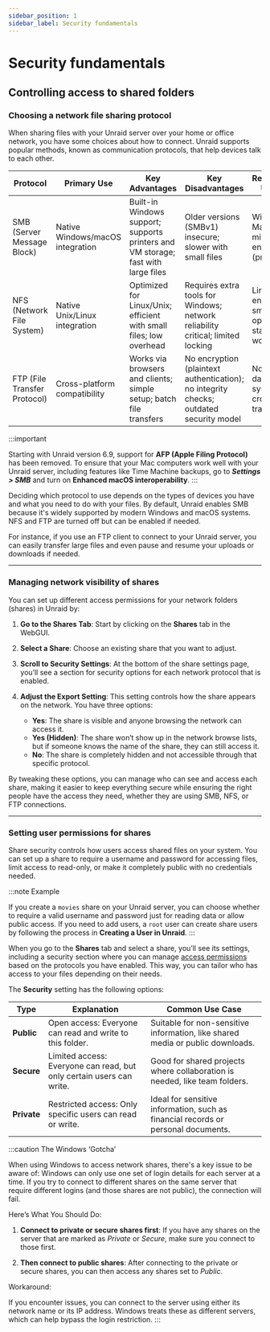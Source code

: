 ```yaml
---
sidebar_position: 1
sidebar_label: Security fundamentals
---
```


# Security fundamentals

## Controlling access to shared folders

### Choosing a network file sharing protocol

When sharing files with your Unraid server over your home or office network, you have some choices about how to connect. Unraid supports popular methods, known as communication protocols, that help devices talk to each other.

| Protocol                  | Primary Use                         | Key Advantages                                                                 | Key Disadvantages                                                      | Recommended Use Cases                             |
|---------------------------|-------------------------------------|-------------------------------------------------------------------------------|------------------------------------------------------------------------|---------------------------------------------------|
| SMB (Server Message Block)| Native Windows/macOS integration    | Built-in Windows support; supports printers and VM storage; fast with large files | Older versions (SMBv1) insecure; slower with small files               | Windows and Mac networks; mixed resource environments (printers, VMs) |
| NFS (Network File System) | Native Unix/Linux integration       | Optimized for Linux/Unix; efficient with small files; low overhead            | Requires extra tools for Windows; network reliability critical; limited locking | Linux and Unix environments; small file operations; static data workloads |
| FTP (File Transfer Protocol)| Cross-platform compatibility      | Works via browsers and clients; simple setup; batch file transfers            | No encryption (plaintext authentication); no integrity checks; outdated security model | Non-sensitive data; legacy systems; quick cross-OS transfers |

:::important

Starting with Unraid version 6.9, support for **AFP (Apple Filing Protocol)** has been removed. To ensure that your Mac computers work well with your Unraid server, including features like Time Machine backups, go to ***Settings > SMB*** and turn on **Enhanced macOS interoperability**.
:::

Deciding which protocol to use depends on the types of devices you have and what you need to do with your files. By default, Unraid enables SMB because it's widely supported by modern Windows and macOS systems. NFS and FTP are turned off but can be enabled if needed.

For instance, if you use an FTP client to connect to your Unraid server, you can easily transfer large files and even pause and resume your uploads or downloads if needed.

---

### Managing network visibility of shares

You can set up different access permissions for your network folders (shares) in Unraid by: 

1. **Go to the Shares Tab**: Start by clicking on the **Shares** tab in the WebGUI.

2. **Select a Share**: Choose an existing share that you want to adjust.

3. **Scroll to Security Settings**: At the bottom of the share settings page, you’ll see a section for security options for each network protocol that is enabled.

4. **Adjust the Export Setting**: This setting controls how the share appears on the network. You have three options:

   - **Yes**: The share is visible and anyone browsing the network can access it.
   - **Yes (Hidden)**: The share won’t show up in the network browse lists, but if someone knows the name of the share, they can still access it.
   - **No**: The share is completely hidden and not accessible through that specific protocol.

By tweaking these options, you can manage who can see and access each share, making it easier to keep everything secure while ensuring the right people have the access they need, whether they are using SMB, NFS, or FTP connections.

---

### Setting user permissions for shares

Share security controls how users access shared files on your system. You can set up a share to require a username and password for accessing files, limit access to read-only, or make it completely public with no credentials needed.

:::note Example

If you create a `movies` share on your Unraid server, you can choose whether to require a valid username and password just for reading data or allow public access. If you need to add users, a `root` user can create share users by following the process in **Creating a User in Unraid**.
:::

When you go to the **Shares** tab and select a share, you’ll see its settings, including a security section where you can manage [access permissions](#configuring-share-visibility) based on the protocols you have enabled. This way, you can tailor who has access to your files depending on their needs.

The **Security** setting has the following options:

| Type       | Explanation                                                     | Common Use Case                                                |
|------------|-----------------------------------------------------------------|---------------------------------------------------------------|
| **Public** | Open access: Everyone can read and write to this folder.       | Suitable for non-sensitive information, like shared media or public downloads. |
| **Secure** | Limited access: Everyone can read, but only certain users can write. | Good for shared projects where collaboration is needed, like team folders. |
| **Private**| Restricted access: Only specific users can read or write.      | Ideal for sensitive information, such as financial records or personal documents. |

:::caution The Windows ‘Gotcha’

When using Windows to access network shares, there's a key issue to be aware of: Windows can only use one set of login details for each server at a time. If you try to connect to different shares on the same server that require different logins (and those shares are not public), the connection will fail.

Here’s What You Should Do:  
1. **Connect to private or secure shares first**: If you have any shares on the server that are marked as *Private* or *Secure*, make sure you connect to those first. 
   
2. **Then connect to public shares**: After connecting to the private or secure shares, you can then access any shares set to *Public*.

Workaround:  

If you encounter issues, you can connect to the server using either its network name or its IP address. Windows treats these as different servers, which can help bypass the login restriction.
:::
